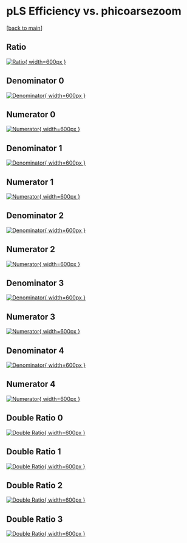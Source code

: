 # pLS Efficiency vs. phicoarsezoom

[[back to main](./)]



## Ratio

[![Ratio](../mtv/var/pLS_xtr_13_0_eff_phicoarsezoom.png){ width=600px }](../mtv/var/pLS_xtr_13_0_eff_phicoarsezoom.pdf)

## Denominator 0

[![Denominator](../mtv/den/pLS_xtr_13_0_eff_phicoarsezoom_den0.png){ width=600px }](../mtv/den/pLS_xtr_13_0_eff_phicoarsezoom_den0.pdf)

## Numerator 0

[![Numerator](../mtv/num/pLS_xtr_13_0_eff_phicoarsezoom_num0.png){ width=600px }](../mtv/num/pLS_xtr_13_0_eff_phicoarsezoom_num0.pdf)

## Denominator 1

[![Denominator](../mtv/den/pLS_xtr_13_0_eff_phicoarsezoom_den1.png){ width=600px }](../mtv/den/pLS_xtr_13_0_eff_phicoarsezoom_den1.pdf)

## Numerator 1

[![Numerator](../mtv/num/pLS_xtr_13_0_eff_phicoarsezoom_num1.png){ width=600px }](../mtv/num/pLS_xtr_13_0_eff_phicoarsezoom_num1.pdf)

## Denominator 2

[![Denominator](../mtv/den/pLS_xtr_13_0_eff_phicoarsezoom_den2.png){ width=600px }](../mtv/den/pLS_xtr_13_0_eff_phicoarsezoom_den2.pdf)

## Numerator 2

[![Numerator](../mtv/num/pLS_xtr_13_0_eff_phicoarsezoom_num2.png){ width=600px }](../mtv/num/pLS_xtr_13_0_eff_phicoarsezoom_num2.pdf)

## Denominator 3

[![Denominator](../mtv/den/pLS_xtr_13_0_eff_phicoarsezoom_den3.png){ width=600px }](../mtv/den/pLS_xtr_13_0_eff_phicoarsezoom_den3.pdf)

## Numerator 3

[![Numerator](../mtv/num/pLS_xtr_13_0_eff_phicoarsezoom_num3.png){ width=600px }](../mtv/num/pLS_xtr_13_0_eff_phicoarsezoom_num3.pdf)

## Denominator 4

[![Denominator](../mtv/den/pLS_xtr_13_0_eff_phicoarsezoom_den4.png){ width=600px }](../mtv/den/pLS_xtr_13_0_eff_phicoarsezoom_den4.pdf)

## Numerator 4

[![Numerator](../mtv/num/pLS_xtr_13_0_eff_phicoarsezoom_num4.png){ width=600px }](../mtv/num/pLS_xtr_13_0_eff_phicoarsezoom_num4.pdf)

## Double Ratio 0

[![Double Ratio](../mtv/ratio/pLS_xtr_13_0_eff_phicoarsezoom_ratio0.png){ width=600px }](../mtv/ratio/pLS_xtr_13_0_eff_phicoarsezoom_ratio0.pdf)

## Double Ratio 1

[![Double Ratio](../mtv/ratio/pLS_xtr_13_0_eff_phicoarsezoom_ratio1.png){ width=600px }](../mtv/ratio/pLS_xtr_13_0_eff_phicoarsezoom_ratio1.pdf)

## Double Ratio 2

[![Double Ratio](../mtv/ratio/pLS_xtr_13_0_eff_phicoarsezoom_ratio2.png){ width=600px }](../mtv/ratio/pLS_xtr_13_0_eff_phicoarsezoom_ratio2.pdf)

## Double Ratio 3

[![Double Ratio](../mtv/ratio/pLS_xtr_13_0_eff_phicoarsezoom_ratio3.png){ width=600px }](../mtv/ratio/pLS_xtr_13_0_eff_phicoarsezoom_ratio3.pdf)

